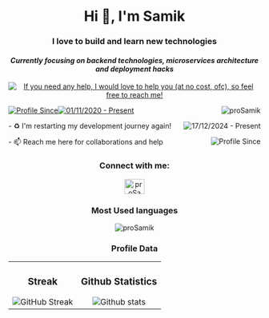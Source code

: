 <div align="center">
    
# Hi 👋, I'm Samik
### **I love to build and learn new technologies**
#### *Currently focusing on backend technologies, microservices architecture and deployment hacks*
<p>
<a href="https://linkedin.com/in/proSamik"><img src="https://img.shields.io/badge/If_you_need_any_help,_I_would_love_to_help_you_(at_no_cost,_ofc),_so_feel_free_to_reach_me!-black" alt=" If you need any help, I would love to help you (at no cost, ofc), so feel free to reach me!" /></a>
</p>

    
</div>

<div>
<!-- About me -->
<p>
<a href="https://linkedin.com/in/proSamik"><img src="https://img.shields.io/badge/Profile%20Since-red" alt="Profile Since" /></a><a href="https://linkedin.com/in/proSamik"><img src="https://img.shields.io/badge/01--Nov--2020-grey" alt="01/11/2020 - Present" /></a> <a href="https://linkedin.com/in/proSamik"><img align="right" src="https://komarev.com/ghpvc/?username=proSamik&label=Profile%20views&color=2363F7&style=flat" alt="proSamik" /></a>
</p>

<p>
- ♻️ I'm restarting my development journey again! <a href="https://linkedin.com/in/proSamik"><img align="right" src="https://img.shields.io/badge/17--Dec--2024-Present-red" alt="17/12/2024 - Present" /></a>
</p>

<p>
- 📫 Reach me here for collaborations and help <a href="mailto:dev.samikc@gmail.com"><img align="right" src="https://img.shields.io/badge/dev.samikc@gmail.com-red" alt="Profile Since" /></a>
</p>

</div>

<div>
<!-- Social Media Links -->

<h3 align="center">Connect with me:</h3>
<p align="center">
<a href="https://linkedin.com/in/proSamik" target="blank">
  <img align="center" src="https://raw.githubusercontent.com/rahuldkjain/github-profile-readme-generator/master/src/images/icons/Social/linked-in-alt.svg" alt="proSamik" height="30" width="40" />
  </a>
</p>
</div>

<!-- Most Used languages -->
<div align="center">
  
### Most Used languages
<p><img align="center" src="https://github-readme-stats.vercel.app/api/top-langs?username=proSamik&theme=react&show_icons=true&locale=en&layout=compact" alt="proSamik" /></p>
</div>

<div align="center">
  
### Profile Data
<table border="0" style="border: none">
  <tr style="border: none">
    <td align="center" style="border: none">
      <h3>Streak</h3>
       <img src="https://git-hub-streak-stats.vercel.app?user=prosamik&theme=dark&border_radius=5&mode=weekly" alt="GitHub Streak" />
    </td>
    <td align="center" style="border: none">
      <h3>Github Statistics</h3>
      <img src="https://github-readme-stats.vercel.app/api?username=prosamik&theme=dark&show_icons=true&hide_border=false&count_private=true" alt="Github stats" />
    </td>
  </tr>
</table>
</div>


<!-- Trophy 
<hr/>

<div align="center">
  <a align="center" href="https://github.com/ryo-ma/github-profile-trophy" title="Go to Source">
    <img align="center" width=100% src="https://github-profile-trophy.vercel.app/?username=proSamik&theme=onedark&column=7" alt="proSamik" />
  </a>
</div>
-->
